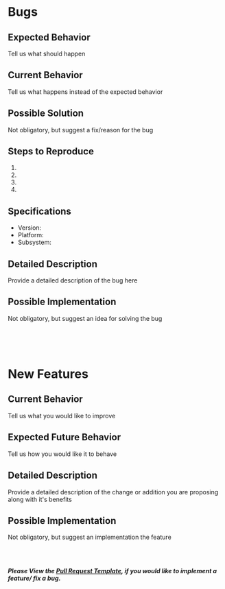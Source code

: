 # Bugs

## Expected Behavior
Tell us what should happen

## Current Behavior
Tell us what happens instead of the expected behavior

## Possible Solution
Not obligatory, but suggest a fix/reason for the bug

## Steps to Reproduce
1.
2.
3.
4.

## Specifications

  - Version:
  - Platform:
  - Subsystem:


## Detailed Description
Provide a detailed description of the bug here

## Possible Implementation
Not obligatory, but suggest an idea for solving the bug

<br>
<br>
<br>

# New Features

## Current Behavior
Tell us what you would like to improve

## Expected Future Behavior
Tell us how you would like it to behave

## Detailed Description
Provide a detailed description of the change or addition you are proposing along with it's benefits

## Possible Implementation
Not obligatory, but suggest an implementation the feature

<br>
<br>

***Please View the [Pull Request Template](https://github.com/vedantpuri/pymport/blob/master/PULL_REQUEST_TEMPLATE.md), if you would like to implement a feature/ fix a bug.***
